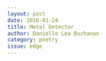 ```yaml
---
layout: post 
date: 2016-01-24
title: Metal Detector
author: Danielle Lea Buchanan
category: poetry
issue: edge
---
```

